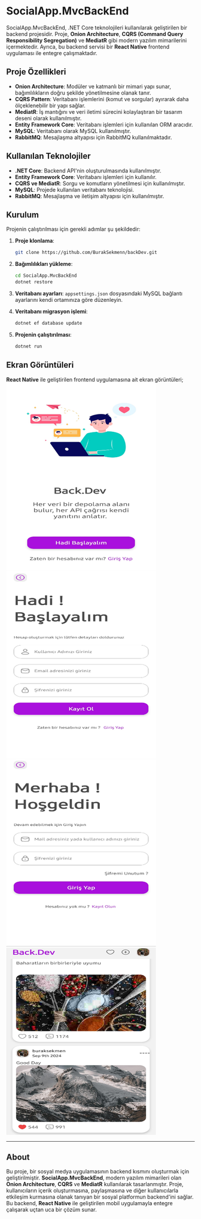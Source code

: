 
# SocialApp.MvcBackEnd

SocialApp.MvcBackEnd, .NET Core teknolojileri kullanılarak geliştirilen bir backend projesidir. Proje, **Onion Architecture**, **CQRS (Command Query Responsibility Segregation)** ve **MediatR** gibi modern yazılım mimarilerini içermektedir. Ayrıca, bu backend servisi bir **React Native** frontend uygulaması ile entegre çalışmaktadır.

## Proje Özellikleri

- **Onion Architecture**: Modüler ve katmanlı bir mimari yapı sunar, bağımlılıkların doğru şekilde yönetilmesine olanak tanır.
- **CQRS Pattern**: Veritabanı işlemlerini (komut ve sorgular) ayırarak daha ölçeklenebilir bir yapı sağlar.
- **MediatR**: İş mantığını ve veri iletimi sürecini kolaylaştıran bir tasarım deseni olarak kullanılmıştır.
- **Entity Framework Core**: Veritabanı işlemleri için kullanılan ORM aracıdır.
- **MySQL**: Veritabanı olarak MySQL kullanılmıştır.
- **RabbitMQ**: Mesajlaşma altyapısı için RabbitMQ kullanılmaktadır.

## Kullanılan Teknolojiler

- **.NET Core**: Backend API'nin oluşturulmasında kullanılmıştır.
- **Entity Framework Core**: Veritabanı işlemleri için kullanılır.
- **CQRS ve MediatR**: Sorgu ve komutların yönetilmesi için kullanılmıştır.
- **MySQL**: Projede kullanılan veritabanı teknolojisi.
- **RabbitMQ**: Mesajlaşma ve iletişim altyapısı için kullanılmıştır.

## Kurulum

Projenin çalıştırılması için gerekli adımlar şu şekildedir:

1. **Proje klonlama**: 
    ```bash
    git clone https://github.com/BurakSekmenn/backDev.git
    ```

2. **Bağımlılıkları yükleme**:
    ```bash
    cd SocialApp.MvcBackEnd
    dotnet restore
    ```

3. **Veritabanı ayarları**: `appsettings.json` dosyasındaki MySQL bağlantı ayarlarını kendi ortamınıza göre düzenleyin.

4. **Veritabanı migrasyon işlemi**:
    ```bash
    dotnet ef database update
    ```

5. **Projenin çalıştırılması**:
    ```bash
    dotnet run
    ```

## Ekran Görüntüleri

**React Native** ile geliştirilen frontend uygulamasına ait ekran görüntüleri;
<br>
<img src="screenshots/1.jpg" alt="Ana Sayfa" width="400" height="500">
<img src="screenshots/2.jpg" alt="Kayıt" width="400" height="500">
<img src="screenshots/3.jpg" alt="Login" width="400" height="500">
<img src="screenshots/6.jpg" alt="Ana Sayfa" width="400" height="500">

---

## About

Bu proje, bir sosyal medya uygulamasının backend kısmını oluşturmak için geliştirilmiştir. **SocialApp.MvcBackEnd**, modern yazılım mimarileri olan **Onion Architecture**, **CQRS** ve **MediatR** kullanılarak tasarlanmıştır. Proje, kullanıcıların içerik oluşturmasına, paylaşmasına ve diğer kullanıcılarla etkileşim kurmasına olanak tanıyan bir sosyal platformun backend'ini sağlar. Bu backend, **React Native** ile geliştirilen mobil uygulamayla entegre çalışarak uçtan uca bir çözüm sunar.
